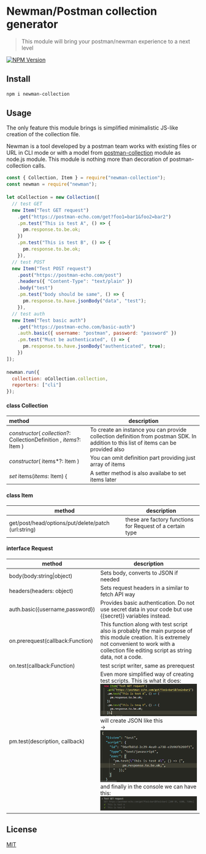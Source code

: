 # Newman/Postman collection generator

> This module will bring your postman/newman experience to a next level

[![NPM Version][npm-image]][npm-url]

## Install

```bash
npm i newman-collection
```

## Usage

The only feature this module brings is simplified minimalistic JS-like creation of the collection file.

Newman is a tool developed by a postman team works with existing files or URL in CLI mode or with a model from [postman-collection][postman-collection] module as node.js module. This module is nothing more than decoration of postman-collection calls.

```js
const { Collection, Item } = require("newman-collection");
const newman = require("newman");

let oCollection = new Collection([
  // test GET
  new Item("Test GET request")
    .get("https://postman-echo.com/get?foo1=bar1&foo2=bar2")
    .pm.test("This is test A", () => {
      pm.response.to.be.ok;
    })
    .pm.test("This is test B", () => {
      pm.response.to.be.ok;
    }),
  // test POST
  new Item("Test POST request")
    .post("https://postman-echo.com/post")
    .headers({ "Content-Type": "text/plain" })
    .body("test")
    .pm.test("body should be same", () => {
      pm.response.to.have.jsonBody("data", "test");
    }),
  // test auth
  new Item("Test basic auth")
    .get("https://postman-echo.com/basic-auth")
    .auth.basic({ username: "postman", password: "password" })
    .pm.test("Must be authenticated", () => {
      pm.response.to.have.jsonBody("authenticated", true);
    })
]);

newman.run({
  collection: oCollection.collection,
  reporters: ["cli"]
});
```

#### class Collection

| method                                                                | description                                                                                                                          |
| :-------------------------------------------------------------------- | ------------------------------------------------------------------------------------------------------------------------------------ |
| _constructor_( _collection_?: CollectionDefinition , _items_?: Item ) | To create an instance you can provide collection definition from postman SDK. In addition to this list of items can be provided also |
| _constructor_( items\*?: Item )                                       | You can omit definition part providing just array of items                                                                           |
| _set_ items(_items_: Item) {                                          | A setter method is also availabe to set items later                                                                                  |

#### class Item

| method                                              | description                                               |
| --------------------------------------------------- | --------------------------------------------------------- |
| get/post/head/options/put/delete/patch (url:string) | these are factory functions for Request of a certain type |

#### interface Request

| method                           | description                                                                                                                                                                                                                                                                                                                                                   |
| -------------------------------- | ------------------------------------------------------------------------------------------------------------------------------------------------------------------------------------------------------------------------------------------------------------------------------------------------------------------------------------------------------------- |
| body(body:string\|object)        | Sets body, converts to JSON if needed                                                                                                                                                                                                                                                                                                                         |
| headers(headers: object)         | Sets request headers in a similar to fetch API way                                                                                                                                                                                                                                                                                                            |
| auth.basic({username,password})  | Provides basic authentication. Do not use secret data in your code but use {{secret}} variables instead.                                                                                                                                                                                                                                                      |
| on.prerequest(callback:Function) | This function along with test script also is probably the main purpose of this module creation. It is extremely not convenient to work with a collection file editing script as string data, not a code.                                                                                                                                                      |
| on.test(callback:Function)       | test script writer, same as prerequest                                                                                                                                                                                                                                                                                                                        |
| pm.test(description, callback)   | Even more simplified way of creating test scripts. This is what it does:![image-20200218170449413](docs/img/image-20200218170449413.png)<br/>  will create JSON like this<br/>->![image-20200218180458079](docs/img/image-20200218180458079.png)  and finally in the console we can have this:![image-20200218170733249](docs/img/image-20200218170733249.png) |

## License

[MIT](http://vjpr.mit-license.org)

[npm-image]: https://img.shields.io/npm/v/newman-collection.svg
[npm-url]: https://npmjs.org/package/newman-collection
[travis-image]: https://img.shields.io/travis/live-js/newman-collection/master.svg
[coveralls-image]: https://img.shields.io/coveralls/live-js/newman-collection/master.svg
[coveralls-url]: https://coveralls.io/r/live-js/newman-collection?branch=master
[postman-collection]: https://github.com/postmanlabs/postman-collection
